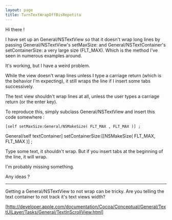 ```yaml
---
layout: page
title: TurnTextWrapOffBisRepetita
---
```


Hi there !

I have set up an General/NSTextView so that it doesn't wrap long lines by passing General/NSTextView's setMaxSize: and General/NSTextContainer's setContainerSize: a very large size (FLT_MAX). Which is the method I've seen in numerous examples around.

It's working, but I have a weird problem.

While the view doesn't wrap lines unless I type a carriage return (which is the behavior I'm expecting), it still wraps the line if I insert some tabs successively.

The text view shouldn't wrap lines at all, unless the user types a carriage return (or the enter key).

To reproduce this, simply subclass General/NSTextView and insert this code somewhere :

    [self setMaxSize:General/NSMakeSize( FLT_MAX , FLT_MAX )] ;
		
General/self textContainer] setContainerSize:[[NSMakeSize( FLT_MAX, FLT_MAX )] ;


Type some text, it shouldn't wrap. But if you insert tabs at the beginning of the line, it will wrap.

I'm probably missing something.

Any ideas ?

----

Getting a General/NSTextView to not wrap can be tricky. Are you telling the  text container to not track it's text views width?

[http://developer.apple.com/documentation/Cocoa/Conceptual/General/TextUILayer/Tasks/General/TextInScrollView.html]
